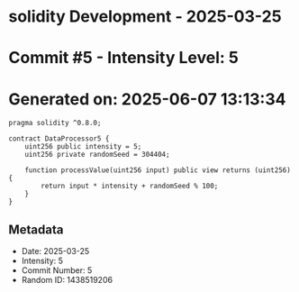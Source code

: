 ﻿# solidity Development - 2025-03-25
# Commit #5 - Intensity Level: 5
# Generated on: 2025-06-07 13:13:34
```solidity
pragma solidity ^0.8.0;

contract DataProcessor5 {
    uint256 public intensity = 5;
    uint256 private randomSeed = 304404;

    function processValue(uint256 input) public view returns (uint256) {
        return input * intensity + randomSeed % 100;
    }
}
```
## Metadata
- Date: 2025-03-25
- Intensity: 5
- Commit Number: 5
- Random ID: 1438519206
